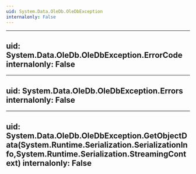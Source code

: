```yaml
---
uid: System.Data.OleDb.OleDbException
internalonly: False
---
```


---
uid: System.Data.OleDb.OleDbException.ErrorCode
internalonly: False
---

---
uid: System.Data.OleDb.OleDbException.Errors
internalonly: False
---

---
uid: System.Data.OleDb.OleDbException.GetObjectData(System.Runtime.Serialization.SerializationInfo,System.Runtime.Serialization.StreamingContext)
internalonly: False
---
